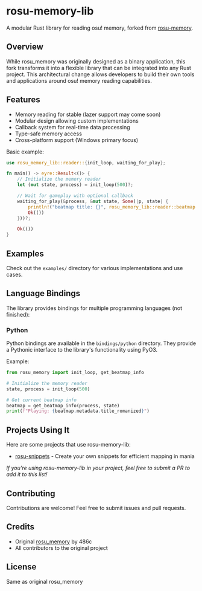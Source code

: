 # rosu-memory-lib

A modular Rust library for reading osu! memory, forked from [rosu-memory](https://github.com/486c/rosu-memory).

## Overview

While rosu_memory was originally designed as a binary application, this fork transforms it into a flexible library that can be integrated into any Rust project. This architectural change allows developers to build their own tools and applications around osu! memory reading capabilities.

## Features

- Memory reading for stable (lazer support may come soon)
- Modular design allowing custom implementations
- Callback system for real-time data processing
- Type-safe memory access
- Cross-platform support (Windows primary focus)


Basic example:
```rust
use rosu_memory_lib::reader::{init_loop, waiting_for_play};

fn main() -> eyre::Result<()> {
    // Initialize the memory reader
    let (mut state, process) = init_loop(500)?;

    // Wait for gameplay with optional callback
    waiting_for_play(&process, &mut state, Some(|p, state| {
        println!("beatmap title: {}", rosu_memory_lib::reader::beatmap::stable::get_title(p,state))
        Ok(())
    }))?;

    Ok(())
}
```

## Examples

Check out the `examples/` directory for various implementations and use cases.

## Language Bindings

The library provides bindings for multiple programming languages (not finished):

### Python
Python bindings are available in the `bindings/python` directory. They provide a Pythonic interface to the library's functionality using PyO3.

Example:
```python
from rosu_memory import init_loop, get_beatmap_info

# Initialize the memory reader
state, process = init_loop(500)

# Get current beatmap info
beatmap = get_beatmap_info(process, state)
print(f"Playing: {beatmap.metadata.title_romanized}")
```

## Projects Using It

Here are some projects that use rosu-memory-lib:

- [rosu-snippets](https://github.com/Glubus/rosu-snippets) - Create your own snippets for efficient mapping in mania

*If you're using rosu-memory-lib in your project, feel free to submit a PR to add it to this list!*

## Contributing

Contributions are welcome! Feel free to submit issues and pull requests.

## Credits

- Original [rosu_memory](https://github.com/486c/rosu-memory) by 486c
- All contributors to the original project

## License

Same as original rosu_memory
